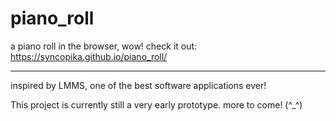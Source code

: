 # piano_roll
a piano roll in the browser, wow! check it out: https://syncopika.github.io/piano_roll/
<hr>         
inspired by LMMS, one of the best software applications ever!     
    
This project is currently still a very early prototype. more to come! (^_^\)

